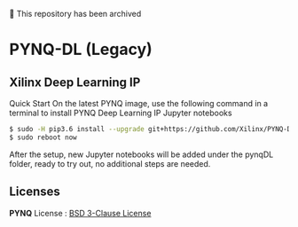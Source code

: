 🚫 This repository has been archived
# PYNQ-DL (Legacy)
## Xilinx Deep Learning IP

Quick Start
On the latest PYNQ image, use the following command in a terminal to install PYNQ Deep Learning IP Jupyter notebooks
```bash
$ sudo -H pip3.6 install --upgrade git+https://github.com/Xilinx/PYNQ-DL.git
$ sudo reboot now
```
After the setup, new Jupyter notebooks will be added under the pynqDL folder, ready to try out, no additional steps are needed.



## Licenses

**PYNQ** License : [BSD 3-Clause License](https://github.com/Xilinx/PYNQ/blob/master/LICENSE)
